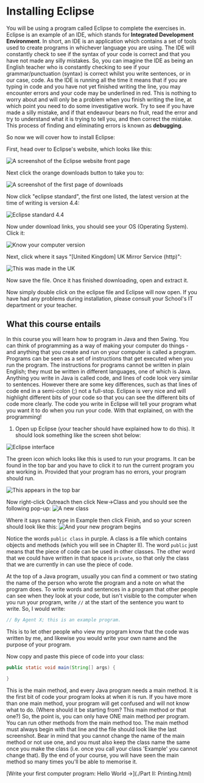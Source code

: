 Installing Eclipse
===

You will be using a program called Eclipse to complete the exercises in. Eclipse is an example of an IDE, which stands for **Integrated Development Environment**. In short, an IDE is an application which contains a set of tools used to create programs in whichever language you are using. The IDE will constantly check to see if the syntax of your code is correct and that you have not made any silly mistakes. So, you can imagine the IDE as being an English teacher who is constantly checking to see if your grammar/punctuation (syntax) is correct whilst you write sentences, or in our case, code. As the IDE is running all the time it means that if you are typing in code and you have not yet finished writing the line, you may encounter errors and your code may be underlined in red. This is nothing to worry about and will only be a problem when you finish writing the line, at which point you need to do some investigative work. Try to see if you have made a silly mistake, and if that endeavour bears no fruit, read the error and try to understand what it is trying to tell you, and then correct the mistake. This process of finding and eliminating errors is known as **debugging**.

So now we will cover how to install Eclipse:

First, head over to Eclipse's website, which looks like this:

![A screenshot of the Eclipse website front page](../../Images/Chapter-I/Introduction/Eclipse_website_screenshot1.png)

Next click the orange downloads button to take you to:

![A screenshot of the first page of downloads](../../Images/Chapter-I/Introduction/Eclipse_website_screenshot2.png)

Now click "eclipse standard", the first one listed, the latest version at the time of writing is version 4.4:

![Eclipse standard 4.4](../../Images/Chapter-I/Introduction/eclipse_standard.png)

Now under download links, you should see your OS (Operating System). Click it:

![Know your computer version](../../Images/Chapter-I/Introduction/Eclipse_download_links.png)

Next, click where it says "[United Kingdom] UK Mirror Service (http)":

![This was made in the UK](../../Images/Chapter-I/Introduction/Eclipse_UK_mirror_service.png)

Now save the file. Once it has finished downloading, open and extract it.

Now simply double click on the eclipse file and Eclipse will now open. If you have had any problems during installation, please consult your School's IT department or your teacher.

## What this course entails
In this course you will learn how to program in Java and then Swing.  You can think of programming as a way of making your computer do things - and anything that you create and run on your computer is called a program.  Programs can be seen as a set of instructions that get executed when you run the program. The instructions for programs cannot be written in plain English; they must be written in different languages, one of which is Java.  Anything you write in Java is called code, and lines of code look very similar to sentences.  However there are some key differences, such as that lines of code end in a semi-colon (;) not a full-stop. Eclipse is very nice and will highlight different bits of your code so that you can see the different bits of code more clearly. The code you write in Eclipse will tell your program what you want it to do when you run your code.  With that explained, on with the programming!

1) Open up Eclipse (your teacher should have explained how to do this).
It should look something like the screen shot below:

![Eclipse interface](../../Images/Chapter-I/Introduction/Opening_eclipse.png)

The green icon which looks like this is used to run your programs. It can be found in the top bar and you have to click it to run the current program you are working in. Provided that your program has no errors, your program should run.

![This appears in the top bar](../../Images/Chapter-I/Introduction/Eclipse_run_button.png)

Now right-click Outreach then click New->Class and you should see the following pop-up:
![A new class](../../Images/Chapter-I/Introduction/Eclipse_new_class.png)

Where it says name type in Example then click Finish, and so your screen should look like this:
![And your new program begins](../../Images/Chapter-I/Introduction/Eclipse_new_class_final.png)

Notice the words `public class` in purple.  A class is a file which contains objects and methods (which you will see in Chapter II). The word `public` just means that the piece of code can be used in other classes. The other word that we could have written in that space is `private`, so that only the class that we are currently in can use the piece of code.

At the top of a Java program, usually you can find a comment or two stating the name of the person who wrote the program and a note on what the program does.  To write words and sentences in a program that other people can see when they look at your code, but isn't visible to the computer when you run your program, write `//` at the start of the sentence you want to write.  So, I would write:

```java
// By Agent X; this is an example program.
```

This is to let other people who view my program know that the code was written by me, and likewise you would write your own name and the purpose of your program.

Now copy and paste this piece of code into your class:

```java
public static void main(String[] args) {
		
}
```

This is the main method, and every Java program needs a main method.  It is the first bit of code your program looks at when it is run.  If you have more than one main method, your program will get confused and will not know what to do.  (Where should it be starting from? This main method or that one?) So, the point is, you can only have ONE main method per program. You can run other methods from the main method too.  The main method must always begin with that line and the file should look like the last screenshot.  Bear in mind that you cannot change the name of the main method or not use one, and you must also keep the class name the same once you make the class (i.e. once you call your class 'Example' you cannot change that). By the end of your course, you will have seen the main method so many times you'll be able to memorise it.

[Write your first computer program: Hello World &rarr;](./Part II: Printing.html)
